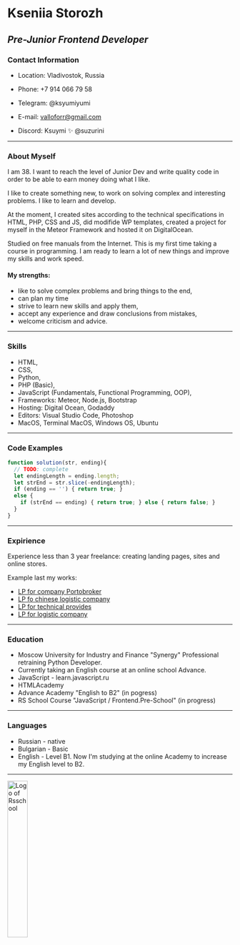 # **Kseniia Storozh**
## *Pre-Junior Frontend Developer*

### **Contact Information**

- Location: Vladivostok, Russia

- Phone: +7 914 066 79 58

- Telegram: @ksyumiyumi

- E-mail: valloforr@gmail.com

- Discord: Ksuymi ✨ @suzurini

---

### **About Myself**


 I am 38. I want to reach the level of Junior Dev and write quality code in order to be able to earn money doing what I like.
 
 I like to create something new, to work on solving complex and interesting problems. I like to learn and develop. 
 
 At the moment, I created sites according to the technical specifications in HTML, PHP, CSS and JS, did modifide WP templates, created a project for myself in the Meteor Framework and hosted it on DigitalOcean. 
 
 Studied on free manuals from the Internet. This is my first time taking a course in programming. I am ready to learn a lot of new things and improve my skills and work speed.

#### **My strengths:**

+ like to solve complex problems and bring things to the end,
+ can plan my time
+ strive to learn new skills and apply them,
+ accept any experience and draw conclusions from mistakes,
+ welcome criticism and advice.

---

### **Skills**

+ HTML, 
+ CSS,
+ Python,
+ PHP (Basic), 
+ JavaScript (Fundamentals, Functional Programming, OOP),
+ Frameworks: Meteor, Node.js, Bootstrap
+ Hosting: Digital Ocean, Godaddy
+ Editors: Visual Studio Code, Photoshop 
+ MacOS, Terminal MacOS, Windows OS, Ubuntu

---

### **Code Examples**


```js
function solution(str, ending){
  // TODO: complete
  let endingLength = ending.length;
  let strEnd = str.slice(-endingLength);
  if (ending == '') { return true; }
  else {
    if (strEnd == ending) { return true; } else { return false; }
  }
}
```
---

### **Expirience**

Experience less than 3 year freelance: creating landing pages, sites and online stores.

Example last my works:

+ [LP for company Portobroker](https://portbroker.ltd)
+ [LP fo chinese logistic company](https://lianshenglogistics.ltd)
+ [LP for technical provides](http://workserv.tech)
+ [LP for logistic company](https://ogcompany.ltd)

---

### **Education**

- Moscow University for Industry and Finance "Synergy" Professional retraining Python Developer.
- Currently taking an English course at an online school Advance.
- JavaScript - learn.javascript.ru
- HTMLAcademy
- Advance Academy "English to B2" (in pogress)
- RS School Course "JavaScript / Frontend.Pre-School" (in progress)

---

### **Languages**

+ Russian - native
+ Bulgarian - Basic
+ English - Level B1. Now I'm studying at the online Academy to increase my English level to B2.

---

[![]()<img src="https://app.rs.school/static/images/logo-rsschool3.png" width="30%" alt="Logo of Rsschool">](https://rs.school/)